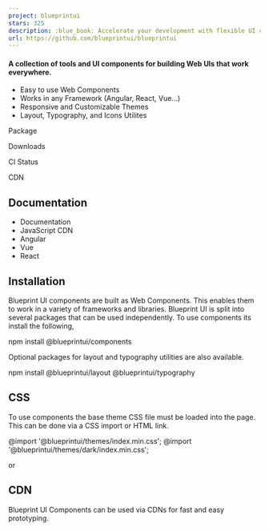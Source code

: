 ```yaml
---
project: blueprintui
stars: 325
description: :blue_book: Accelerate your development with flexible UI components and tools that work everywhere.
url: https://github.com/blueprintui/blueprintui
---
```


#### A collection of tools and UI components for building Web UIs that work everywhere.

-   Easy to use Web Components
-   Works in any Framework (Angular, React, Vue...)
-   Responsive and Customizable Themes
-   Layout, Typography, and Icons Utilites

Package

Downloads

CI Status

CDN

Documentation
-------------

-   Documentation
-   JavaScript CDN
-   Angular
-   Vue
-   React

Installation
------------

Blueprint UI components are built as Web Components. This enables them to work in a variety of frameworks and libraries. Blueprint UI is split into several packages that can be used independently. To use components its install the following,

npm install @blueprintui/components

Optional packages for layout and typography utilities are also available.

npm install @blueprintui/layout @blueprintui/typography

CSS
---

To use components the base theme CSS file must be loaded into the page. This can be done via a CSS import or HTML link.

@import '@blueprintui/themes/index.min.css';
@import '@blueprintui/themes/dark/index.min.css';

or

<link rel\="stylesheet" href\="@blueprintui/themes/index.min.css"\> 
<link rel\="stylesheet" href\="@blueprintui/themes/dark/index.min.css"\> 

CDN
---

Blueprint UI Components can be used via CDNs for fast and easy prototyping.

<link rel\="stylesheet" href\="https://unpkg.com/@blueprintui/themes/index.min.css"\>
<link rel\="stylesheet" href\="https://unpkg.com/@@blueprintui/themes/dark/index.min.css"\>

<script type\="module"\>
  import 'https://cdn.jsdelivr.net/npm/@blueprintui/components/include/alert.js/+esm';
</script\>

Using a Component
-----------------

Once the theme CSS is loaded, components can be imported via JavaScript imports.

import '@blueprintui/components/include/alert.js';

<body bp-theme\=" { theme: 'dark' });"\>

  <bp-alert status\="success"\>hello there!</bp-alert\>

</body\>
